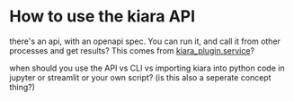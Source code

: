 # How to use the kiara API

there's an api, with an openapi spec. You can run it, and call it from other processes and get results? This comes from [kiara_plugin.service](https://github.com/DHARPA-Project/kiara_plugin.service)?

when should you use the API vs CLI vs importing kiara into python code in jupyter or streamlit or your own script? (is this also a seperate concept thing?)
